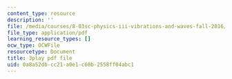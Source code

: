 ```yaml
---
content_type: resource
description: ''
file: /media/courses/8-03sc-physics-iii-vibrations-and-waves-fall-2016/0a8a52dbcc21a0e1c60b2558ff04abc1_wwQu2_u8jeo.pdf
file_type: application/pdf
learning_resource_types: []
ocw_type: OCWFile
resourcetype: Document
title: 3play pdf file
uid: 0a8a52db-cc21-a0e1-c60b-2558ff04abc1
---
```

